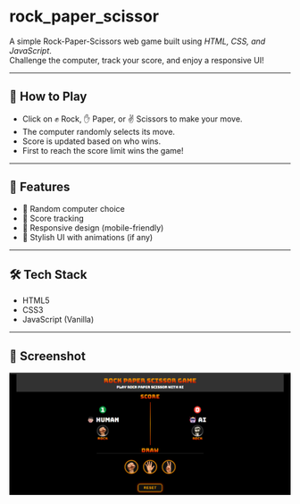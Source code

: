 # rock_paper_scissor

A simple Rock-Paper-Scissors web game built using *HTML, CSS, and JavaScript*.  
Challenge the computer, track your score, and enjoy a responsive UI!

---

## 🧠 How to Play

- Click on ✊ Rock, ✋ Paper, or ✌ Scissors to make your move.
- The computer randomly selects its move.
- Score is updated based on who wins.
- First to reach the score limit wins the game!

---

## 🚀 Features

- 🎲 Random computer choice
- 🧮 Score tracking
- 📱 Responsive design (mobile-friendly)
- 🎨 Stylish UI with animations (if any)

---

## 🛠 Tech Stack

- HTML5
- CSS3
- JavaScript (Vanilla)

---

## 📸 Screenshot

![Game Screenshot](./assets/game.png)